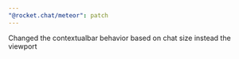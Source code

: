 ```yaml
---
"@rocket.chat/meteor": patch
---
```


Changed the contextualbar behavior based on chat size instead the viewport
